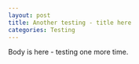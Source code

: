 ```yaml
---
layout: post
title: Another testing - title here
categories: Testing
---
```

B﻿ody is here - testing one more time.